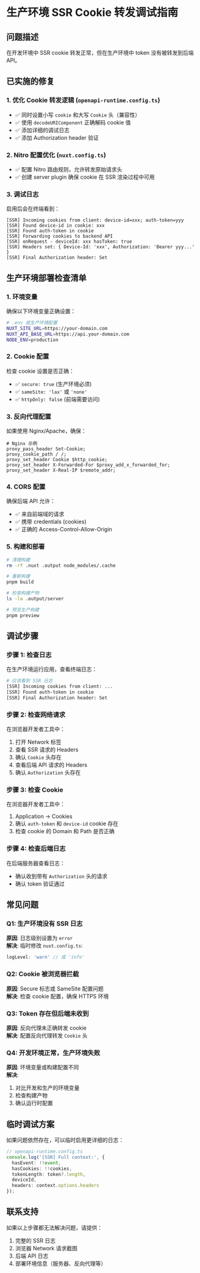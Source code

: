 # 生产环境 SSR Cookie 转发调试指南

## 问题描述
在开发环境中 SSR cookie 转发正常，但在生产环境中 token 没有被转发到后端 API。

## 已实施的修复

### 1. **优化 Cookie 转发逻辑** (`openapi-runtime.config.ts`)
- ✅ 同时设置小写 `cookie` 和大写 `Cookie` 头（兼容性）
- ✅ 使用 `decodeURIComponent` 正确解码 cookie 值
- ✅ 添加详细的调试日志
- ✅ 添加 Authorization header 验证

### 2. **Nitro 配置优化** (`nuxt.config.ts`)
- ✅ 配置 Nitro 路由规则，允许转发原始请求头
- ✅ 创建 server plugin 确保 cookie 在 SSR 渲染过程中可用

### 3. **调试日志**
启用后会在终端看到：
```
[SSR] Incoming cookies from client: device-id=xxx; auth-token=yyy
[SSR] Found device-id in cookie: xxx
[SSR] Found auth-token in cookie
[SSR] Forwarding cookies to backend API
[SSR] onRequest - deviceId: xxx hasToken: true
[SSR] Headers set: { Device-Id: 'xxx', Authorization: 'Bearer yyy...' }
[SSR] Final Authorization header: Set
```

## 生产环境部署检查清单

### 1. **环境变量**
确保以下环境变量正确设置：
```bash
# .env 或生产环境配置
NUXT_SITE_URL=https://your-domain.com
NUXT_API_BASE_URL=https://api.your-domain.com
NODE_ENV=production
```

### 2. **Cookie 配置**
检查 cookie 设置是否正确：
- ✅ `secure: true` (生产环境必须)
- ✅ `sameSite: 'lax'` 或 `'none'`
- ✅ `httpOnly: false` (前端需要访问)

### 3. **反向代理配置**
如果使用 Nginx/Apache，确保：
```nginx
# Nginx 示例
proxy_pass_header Set-Cookie;
proxy_cookie_path / /;
proxy_set_header Cookie $http_cookie;
proxy_set_header X-Forwarded-For $proxy_add_x_forwarded_for;
proxy_set_header X-Real-IP $remote_addr;
```

### 4. **CORS 配置**
确保后端 API 允许：
- ✅ 来自前端域的请求
- ✅ 携带 credentials (cookies)
- ✅ 正确的 Access-Control-Allow-Origin

### 5. **构建和部署**
```bash
# 清理构建
rm -rf .nuxt .output node_modules/.cache

# 重新构建
pnpm build

# 检查构建产物
ls -la .output/server

# 预览生产构建
pnpm preview
```

## 调试步骤

### 步骤 1: 检查日志
在生产环境运行应用，查看终端日志：
```bash
# 应该看到 SSR 日志
[SSR] Incoming cookies from client: ...
[SSR] Found auth-token in cookie
[SSR] Final Authorization header: Set
```

### 步骤 2: 检查网络请求
在浏览器开发者工具中：
1. 打开 Network 标签
2. 查看 SSR 请求的 Headers
3. 确认 `Cookie` 头存在
4. 查看后端 API 请求的 Headers
5. 确认 `Authorization` 头存在

### 步骤 3: 检查 Cookie
在浏览器开发者工具中：
1. Application → Cookies
2. 确认 `auth-token` 和 `device-id` cookie 存在
3. 检查 cookie 的 Domain 和 Path 是否正确

### 步骤 4: 检查后端日志
在后端服务器查看日志：
- 确认收到带有 `Authorization` 头的请求
- 确认 token 验证通过

## 常见问题

### Q1: 生产环境没有 SSR 日志
**原因**: 日志级别设置为 `error`  
**解决**: 临时修改 `nuxt.config.ts`:
```typescript
logLevel: 'warn' // 或 'info'
```

### Q2: Cookie 被浏览器拦截
**原因**: Secure 标志或 SameSite 配置问题  
**解决**: 检查 cookie 配置，确保 HTTPS 环境

### Q3: Token 存在但后端未收到
**原因**: 反向代理未正确转发 cookie  
**解决**: 配置反向代理转发 `Cookie` 头

### Q4: 开发环境正常，生产环境失败
**原因**: 环境变量或构建配置不同  
**解决**: 
1. 对比开发和生产的环境变量
2. 检查构建产物
3. 确认运行时配置

## 临时调试方案

如果问题依然存在，可以临时启用更详细的日志：

```typescript
// openapi-runtime.config.ts
console.log('[SSR] Full context:', {
  hasEvent: !!event,
  hasCookies: !!cookies,
  tokenLength: token?.length,
  deviceId,
  headers: context.options.headers
});
```

## 联系支持

如果以上步骤都无法解决问题，请提供：
1. 完整的 SSR 日志
2. 浏览器 Network 请求截图
3. 后端 API 日志
4. 部署环境信息（服务器、反向代理等）
